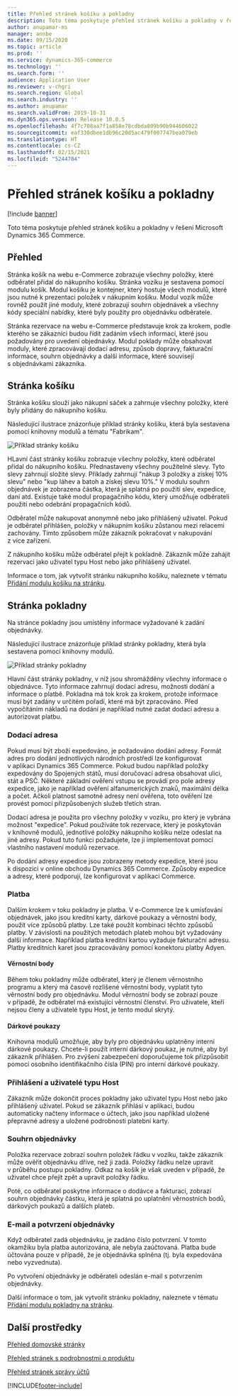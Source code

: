 ```yaml
---
title: Přehled stránek košíku a pokladny
description: Toto téma poskytuje přehled stránek košíku a pokladny v řešení Microsoft Dynamics 365 Commerce.
author: anupamar-ms
manager: annbe
ms.date: 09/15/2020
ms.topic: article
ms.prod: ''
ms.service: dynamics-365-commerce
ms.technology: ''
ms.search.form: ''
audience: Application User
ms.reviewer: v-chgri
ms.search.region: Global
ms.search.industry: ''
ms.author: anupamar
ms.search.validFrom: 2019-10-31
ms.dyn365.ops.version: Release 10.0.5
ms.openlocfilehash: 4f7c708aa7f1a858e78cdbda809b90b944606022
ms.sourcegitcommit: eaf330dbee1db96c20d5ac479f007747bea079eb
ms.translationtype: HT
ms.contentlocale: cs-CZ
ms.lasthandoff: 02/15/2021
ms.locfileid: "5244784"
---
```

# <a name="cart-and-checkout-pages-overview"></a>Přehled stránek košíku a pokladny

[!include [banner](includes/banner.md)]

Toto téma poskytuje přehled stránek košíku a pokladny v řešení Microsoft Dynamics 365 Commerce.

## <a name="overview"></a>Přehled

Stránka košík na webu e-Commerce zobrazuje všechny položky, které odběratel přidal do nákupního košíku. Stránka vozíku je sestavena pomocí modulu košík. Modul košíku je kontejner, který hostuje všech modulů, které jsou nutné k prezentaci položek v nákupním košíku. Modul vozík může rovněž použít jiné moduly, které zobrazují souhrn objednávek a všechny kódy speciální nabídky, které byly použity pro objednávku odběratele.

Stránka rezervace na webu e-Commerce představuje krok za krokem, podle kterého se zákazníci budou řídit zadáním všech informací, které jsou požadovány pro uvedení objednávky. Modul poklady může obsahovat moduly, které zpracovávají dodací adresu, způsob dopravy, fakturační informace, souhrn objednávky a další informace, které souvisejí s objednávkami zákazníka.

## <a name="cart-page"></a>Stránka košíku

Stránka košíku slouží jako nákupní sáček a zahrnuje všechny položky, které byly přidány do nákupního košíku.

Následující ilustrace znázorňuje příklad stránky košíku, která byla sestavena pomocí knihovny modulů a tématu "Fabrikam".

![Příklad stránky košíku](./media/cart2.PNG)

HLavní část stránky košíku zobrazuje všechny položky, které odběratel přidal do nákupního košíku. Přednastaveny všechny použitelné slevy. Tyto slevy zahrnují složité slevy. Příklady zahrnují "nákup 3 položky a získej 10% slevu" nebo "kup láhev a batoh a získej slevu 10%." V modulu souhrn objednávek je zobrazena částka, která je splatná po použití slev, expedice, daní atd. Existuje také modul propagačního kódu, který umožňuje odběrateli použití nebo odebrání propagačních kódů.

Odběratel může nakupovat anonymně nebo jako přihlášený uživatel. Pokud je odběratel přihlášen, položky v nákupním košíku zůstanou mezi relacemi zachovány. Tímto způsobem může zákazník pokračovat v nakupování z více zařízení.

Z nákupního košíku může odběratel přejít k pokladně. Zákazník může zahájit rezervaci jako uživatel typu Host nebo jako přihlášený uživatel.

Informace o tom, jak vytvořit stránku nákupního košíku, naleznete v tématu [Přidání modulu košíku na stránku](add-cart-module.md).

## <a name="checkout-page"></a>Stránka pokladny

Na stránce pokladny jsou umístěny informace vyžadované k zadání objednávky.

Následující ilustrace znázorňuje příklad stránky pokladny, která byla sestavena pomocí knihovny modulů.

![Příklad stránky pokladny](./media/Checkout.PNG)

Hlavní část stránky pokladny, v níž jsou shromážděny všechny informace o objednávce. Tyto informace zahrnují dodací adresu, možnosti dodání a informace o platbě. Pokladna má tok krok za krokem, protože informace musí být zadány v určitém pořadí, které má být zpracováno. Před vypočítáním nákladů na dodání je například nutné zadat dodací adresu a autorizovat platbu.

### <a name="shipping-address"></a>Dodací adresa

Pokud musí být zboží expedováno, je požadováno dodání adresy. Formát adres pro dodání jednotlivých národních prostředí lze konfigurovat v aplikaci Dynamics 365 Commerce. Pokud budou například položky expedovány do Spojených států, musí doručovací adresa obsahovat ulici, stát a PSČ. Některé základní ověření vstupu se provádí pro pole adresy expedice, jako je například ověření alfanumerických znaků, maximální délka a počet. Ačkoli platnost samotné adresy není ověřena, toto ověření lze provést pomocí přizpůsobených služeb třetích stran.

Dodací adresa je použita pro všechny položky v vozíku, pro který je vybrána možnost "expedice". Pokud používáte tok rezervace, který je poskytován v knihovně modulů, jednotlivé položky nákupního košíku nelze odeslat na jiné adresy. Pokud tuto funkci požadujete, lze ji implementovat pomocí vlastního nastavení modulů rezervace.

Po dodání adresy expedice jsou zobrazeny metody expedice, které jsou k dispozici v online obchodu Dynamics 365 Commerce. Způsoby expedice a adresy, které podporují, lze konfigurovat v aplikaci Commerce.

### <a name="payment"></a>Platba

Dalším krokem v toku pokladny je platba. V e-Commerce lze k umísťování objednávek, jako jsou kreditní karty, dárkové poukazy a věrnostní body, použít více způsobů platby. Lze také použít kombinaci těchto způsobů platby. V závislosti na použitých metodách plateb mohou být vyžadovány další informace. Například platba kreditní kartou vyžaduje fakturační adresu. Platby kreditních karet jsou zpracovávány pomocí konektoru platby Adyen.

#### <a name="loyalty-points"></a>Věrnostní body

Během toku pokladny může odběratel, který je členem věrnostního programu a který má časově rozlišené věrnostní body, vyplatit tyto věrnostní body pro objednávku. Modul věrnostní body se zobrazí pouze v případě, že odběratel má existující věrnostní členství. Pro uživatele, kteří nejsou členy a uživatelé typu Host, je tento modul skrytý.

#### <a name="gift-cards"></a>Dárkové poukazy

Knihovna modulů umožňuje, aby byly pro objednávku uplatněny interní dárkové poukazy. Chcete-li použít interní dárkový poukaz, je nutné, aby byl zákazník přihlášen. Pro zvýšení zabezpečení doporučujeme tok přizpůsobit pomocí osobního identifikačního čísla (PIN) pro interní dárkové poukazy.

### <a name="signed-in-and-guest-users"></a>Přihlášení a uživatelé typu Host

Zákazník může dokončit proces pokladny jako uživatel typu Host nebo jako přihlášený uživatel. Pokud se zákazník přihlásí v aplikaci, budou automaticky načteny informace o účtech, jako jsou například uložené přepravné adresy a uložené podrobnosti platební karty.

### <a name="order-summary"></a>Souhrn objednávky

Položka rezervace zobrazí souhrn položek řádku v vozíku, takže zákazník může ověřit objednávku dříve, než ji zadá. Položky řádku nelze upravit v průběhu postupu pokladny. Odkaz na košík je však uveden v případě, že uživatel chce přejít zpět a upravit položky řádku.

Poté, co odběratel poskytne informace o dodávce a fakturaci, zobrazí souhrn objednávky částku, která je splatná po uplatnění věrnostních bodů, dárkových poukazů a dalších plateb.

### <a name="order-confirmation-and-email"></a>E-mail a potvrzení objednávky

Když odběratel zadá objednávku, je zadáno číslo potvrzení. V tomto okamžiku byla platba autorizována, ale nebyla zaúčtovaná. Platba bude účtována pouze v případě, že je objednávka splněna (tj. byla expedována nebo vyzvednuta).

Po vytvoření objednávky je odběrateli odeslán e-mail s potvrzením objednávky.

Další informace o tom, jak vytvořit stránku pokladny, naleznete v tématu [Přidání modulu pokladny na stránku](add-checkout-module.md).

## <a name="additional-resources"></a>Další prostředky

[Přehled domovské stránky](quick-tour-home-page.md)

[Přehled stránek s podrobnostmi o produktu](quick-tour-pdp.md)

[Přehled stránek správy účtů](quick-tour-account-management.md)


[!INCLUDE[footer-include](../includes/footer-banner.md)]